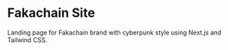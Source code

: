 # Fakachain Site

Landing page for Fakachain brand with cyberpunk style using Next.js and Tailwind CSS.